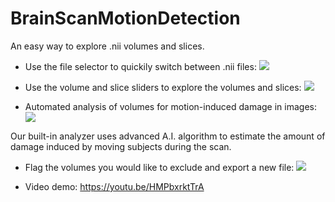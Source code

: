 # BrainScanMotionDetection
An easy way to explore .nii volumes and slices.

- Use the file selector to quickily switch between .nii files:
![](Demo/explore_volumes.gif)

- Use the volume and slice sliders to explore the volumes and slices:
![](Demo/explore_volumes.gif)

- Automated analysis of volumes for motion-induced damage in images:
![](Demo/analyze.gif)

Our built-in analyzer uses advanced A.I. algorithm to estimate the amount of damage induced by moving subjects during the scan.

- Flag the volumes you would like to exclude and export a new file:
![](Demo/explore_volumes.gif)

- Video demo:
https://youtu.be/HMPbxrktTrA
